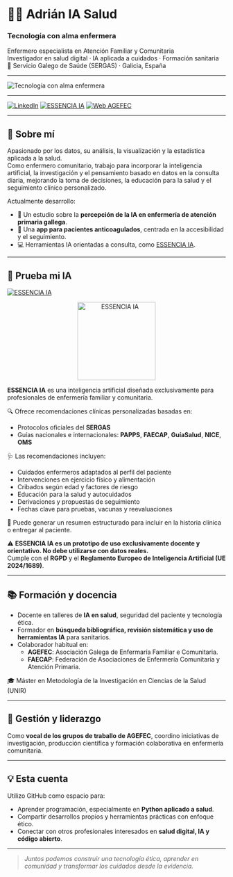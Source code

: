 # 👨‍⚕️ Adrián IA Salud

### Tecnología con alma enfermera  
Enfermero especialista en Atención Familiar y Comunitaria  
Investigador en salud digital · IA aplicada a cuidados · Formación sanitaria  
📍 Servicio Galego de Saúde (SERGAS) · Galicia, España

---

![Tecnología con alma enfermera](./banner_tecnologia_con_alma_enfermera.png)

---

[![LinkedIn](https://img.shields.io/badge/LinkedIn-Adrián_Vences_Garrido-0077B5?style=for-the-badge&logo=linkedin&logoColor=white)](https://www.linkedin.com/in/adri%C3%A1nvencesgarrido/)
[![ESSENCIA IA](https://img.shields.io/badge/Ir_a_ESSENCIA_IA-Asistente_IA_enfermera-3D9970?style=for-the-badge&logo=openai&logoColor=white)](https://chatgpt.com/g/g-67e127dfff808191b7c1212f78042e5f-essencia)
[![Web AGEFEC](https://img.shields.io/badge/Web-AGEFEC.org-0A9396?style=for-the-badge&logo=readthedocs&logoColor=white)](https://www.agefec.org/web/)

---

## 🧠 Sobre mí

Apasionado por los datos, su análisis, la visualización y la estadística aplicada a la salud.  
Como enfermero comunitario, trabajo para incorporar la inteligencia artificial, la investigación y el pensamiento basado en datos en la consulta diaria, mejorando la toma de decisiones, la educación para la salud y el seguimiento clínico personalizado.

Actualmente desarrollo:

- 🧪 Un estudio sobre la **percepción de la IA en enfermería de atención primaria gallega**.  
- 📲 Una **app para pacientes anticoagulados**, centrada en la accesibilidad y el seguimiento.  
- 💻 Herramientas IA orientadas a consulta, como [ESSENCIA IA](https://chatgpt.com/g/g-67e127dfff808191b7c1212f78042e5f-essencia).

---

## 🧪 Prueba mi IA

[![ESSENCIA IA](https://img.shields.io/badge/PROBAR_ESSENCIA_IA-Asistente_de_consulta-219EBC?style=for-the-badge)](https://chatgpt.com/g/g-67e127dfff808191b7c1212f78042e5f-essencia)

<p align="center">
  <img src="./essencia_logo.png" alt="ESSENCIA IA" width="180"/>
</p>

**ESSENCIA IA** es una inteligencia artificial diseñada exclusivamente para profesionales de enfermería familiar y comunitaria.

🔍 Ofrece recomendaciones clínicas personalizadas basadas en:

- Protocolos oficiales del **SERGAS**
- Guías nacionales e internacionales: **PAPPS**, **FAECAP**, **GuíaSalud**, **NICE**, **OMS**

🩺 Las recomendaciones incluyen:

- Cuidados enfermeros adaptados al perfil del paciente  
- Intervenciones en ejercicio físico y alimentación  
- Cribados según edad y factores de riesgo  
- Educación para la salud y autocuidados  
- Derivaciones y propuestas de seguimiento  
- Fechas clave para pruebas, vacunas y reevaluaciones

📄 Puede generar un resumen estructurado para incluir en la historia clínica o entregar al paciente.

⚠️ **ESSENCIA IA es un prototipo de uso exclusivamente docente y orientativo. No debe utilizarse con datos reales.**  
Cumple con el **RGPD** y el **Reglamento Europeo de Inteligencia Artificial (UE 2024/1689)**.

---

## 📚 Formación y docencia

- Docente en talleres de **IA en salud**, seguridad del paciente y tecnología ética.
- Formador en **búsqueda bibliográfica, revisión sistemática y uso de herramientas IA** para sanitarios.
- Colaborador habitual en:
  - **AGEFEC**: Asociación Galega de Enfermaría Familiar e Comunitaria.
  - **FAECAP**: Federación de Asociaciones de Enfermería Comunitaria y Atención Primaria.

🎓 Máster en Metodología de la Investigación en Ciencias de la Salud (UNIR)

---

## 🧭 Gestión y liderazgo

Como **vocal de los grupos de traballo de AGEFEC**, coordino iniciativas de investigación, producción científica y formación colaborativa en enfermería comunitaria.

---

## 💡 Esta cuenta

Utilizo GitHub como espacio para:

- Aprender programación, especialmente en **Python aplicado a salud**.
- Compartir desarrollos propios y herramientas prácticas con enfoque ético.
- Conectar con otros profesionales interesados en **salud digital, IA y código abierto**.

---

> *Juntos podemos construir una tecnología ética, aprender en comunidad y transformar los cuidados desde la evidencia.*

